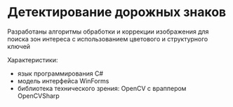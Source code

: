 # Детектирование дорожных знаков
Разработаны алгоритмы обработки и коррекции изображения для поиска зон интереса с использованием цветового и структурного ключей

Характеристики:
- язык программирования C#
- модель интерфейса WinForms
- библиотека технического зрения: OpenCV с враппером OpenCVSharp
